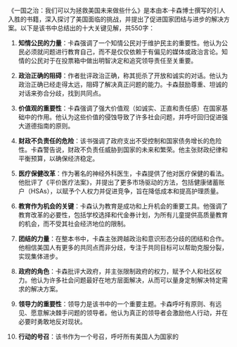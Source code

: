 《一国之治：我们可以为拯救美国未来做些什么》是本由本·卡森博士撰写的引人入胜的书籍，深入探讨了美国面临的挑战，并提出了促进国家团结与进步的解决方案。以下是该书中总结出的十大关键见解，共550字：

1. **知情公民的力量**：卡森强调了一个知情公民对于维护民主的重要性。他认为公民必须就问题进行教育自己，而不是仅仅依赖于有偏见的媒体或政治言论。知情的公民对于在投票箱中做出明智决定和追究领导责任至关重要。

2. **政治正确的阻碍**：作者批评政治正确，称其扼杀了开放和诚实的对话。他认为政治正确已经走得太远，阻碍了解决真正问题的能力。卡森鼓励尊重、坦诚的对话来弥合分歧，找到共同点。

3. **价值观的重要性**：卡森强调了强大价值观（如诚实、正直和责任感）在国家基础中的作用。他认为这些价值的侵蚀导致了许多社会问题，并呼吁回归促进强大道德指南的原则。

4. **财政不负责任的危险**：该书强调了政府支出不受控制和国家债务增长的危险性。卡森警告说，财政不负责任威胁到国家的未来和繁荣。他主张财政纪律和平衡预算，以确保经济稳定。

5. **医疗保健改革**：作为著名的神经外科医生，卡森提供了他对医疗保健的看法。他批评了《平价医疗法案》，并提出了更多市场驱动的方法，包括健康储蓄账户（HSAs），以赋予个人权力并促进竞争，旨在降低成本和提高护理质量。

6. **教育作为机会的关键**：卡森认为教育是成功和上升机会的重要工具。他强调了教育改革的必要性，包括学校选择和代金券计划，为所有儿童提供高质量教育的机会，而不受其社会经济地位的限制。

7. **团结的力量**：在整本书中，卡森主张跨越政治和意识形态分歧的团结和合作。他相信美国人有更多的共同点而非分歧，专注于共同目标可以帮助克服分裂，实现集体进步。

8. **政府的角色**：卡森批评大政府，并主张限制政府的权力，赋予个人和社区权力。他认为许多社会问题最好在地方层面解决，从而可以量身定制解决特定需求的解决方案。

9. **领导力的重要性**：领导力是该书中的一个重要主题。卡森呼吁有原则、有远见、愿意解决棘手问题的领导者。他认为真正的领导者会激励他人行动，并在必要时勇敢地反对现状。

10. **行动的号召**：该书作为一个号召，呼吁所有美国人为国家的